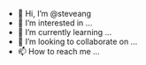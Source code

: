 - 👋 Hi, I’m @steveang
- 👀 I’m interested in ...
- 🌱 I’m currently learning ...
- 💞️ I’m looking to collaborate on ...
- 📫 How to reach me ...

<!---
steveang/steveang is a ✨ special ✨ repository because its `README.md` (this file) appears on your GitHub profile.
You can click the Preview link to take a look at your changes.
--->
